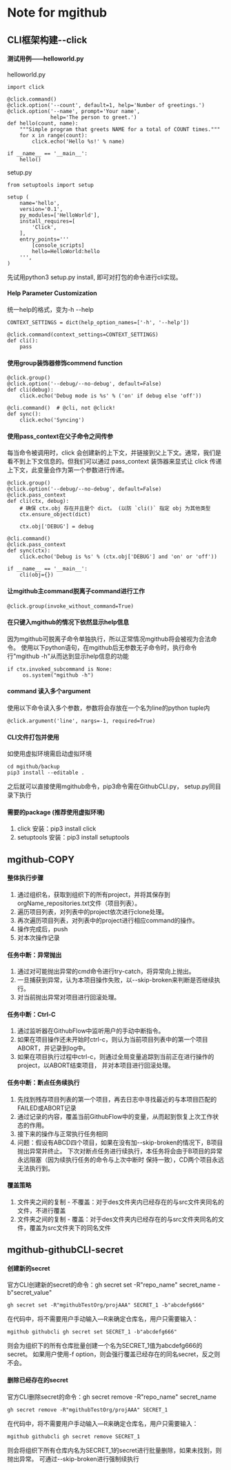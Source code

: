 # Note for mgithub

## CLI框架构建--click

#### 测试用例——helloworld.py

helloworld.py
```buildoutcfg
import click

@click.command()
@click.option('--count', default=1, help='Number of greetings.')
@click.option('--name', prompt='Your name',
              help='The person to greet.')
def hello(count, name):
    """Simple program that greets NAME for a total of COUNT times."""
    for x in range(count):
        click.echo('Hello %s!' % name)

if __name__ == '__main__':
    hello()
```

setup.py
```buildoutcfg
from setuptools import setup

setup (
    name='hello',
    version='0.1',
    py_modules=['HelloWorld'],
    install_requires=[
        'Click',
    ],
    entry_points='''
        [console_scripts]
        hello=HelloWorld:hello
    ''',
)
```
先试用python3 setup.py install, 即可对打包的命令进行cli实现。

#### Help Parameter Customization
统一help的格式，变为-h --help
```
CONTEXT_SETTINGS = dict(help_option_names=['-h', '--help'])

@click.command(context_settings=CONTEXT_SETTINGS)
def cli():
    pass
```

#### 使用group装饰器修饰commend function
```buildoutcfg
@click.group()
@click.option('--debug/--no-debug', default=False)
def cli(debug):
    click.echo('Debug mode is %s' % ('on' if debug else 'off'))

@cli.command()  # @cli, not @click!
def sync():
    click.echo('Syncing')
```

#### 使用pass_context在父子命令之间传参
每当命令被调用时，click 会创建新的上下文，并链接到父上下文。通常，我们是看不到上下文信息的。但我们可以通过 pass_context 装饰器来显式让 click 传递上下文，此变量会作为第一个参数进行传递。
```buildoutcfg
@click.group()
@click.option('--debug/--no-debug', default=False)
@click.pass_context
def cli(ctx, debug):
    # 确保 ctx.obj 存在并且是个 dict。 (以防 `cli()` 指定 obj 为其他类型
    ctx.ensure_object(dict)

    ctx.obj['DEBUG'] = debug

@cli.command()
@click.pass_context
def sync(ctx):
    click.echo('Debug is %s' % (ctx.obj['DEBUG'] and 'on' or 'off'))

if __name__ == '__main__':
    cli(obj={})
```

#### 让mgithub主command脱离子command进行工作
```buildoutcfg
@click.group(invoke_without_command=True)
```

#### 在只键入mgithub的情况下依然显示help信息
因为mgithub可脱离子命令单独执行，所以正常情况mgithub将会被视为合法命令。
使用以下python语句，在mgithub后无参数无子命令时，执行命令行"mgithub -h"从而达到显示help信息的功能
```buildoutcfg
if ctx.invoked_subcommand is None:
     os.system("mgithub -h")
```

#### command 读入多个argument
使用以下命令读入多个参数，参数将会存放在一个名为line的python tuple内
```buildoutcfg
@click.argument('line', nargs=-1, required=True)
```

#### CLI文件打包并使用
如使用虚拟环境需启动虚拟环境
```buildoutcfg
cd mgithub/backup
pip3 install --editable .
```
之后就可以直接使用mgithub命令，pip3命令需在GithubCLI.py， setup.py同目录下执行

#### 需要的package (推荐使用虚拟环境)
1. click 安装：pip3 install click
2. setuptools 安装：pip3 install setuptools

## mgithub-COPY

#### 整体执行步骤
1. 通过组织名，获取到组织下的所有project，并将其保存到orgName_repositories.txt文件（项目列表）。
2. 遍历项目列表，对列表中的project依次进行clone处理。
3. 再次遍历项目列表，对列表中的project进行相应command的操作。
4. 操作完成后，push
5. 对本次操作记录

#### 任务中断：异常抛出
1. 通过对可能抛出异常的cmd命令进行try-catch，将异常向上抛出。
2. 一旦捕获到异常，认为本项目操作失败，以--skip-broken来判断是否继续执行。
3. 对当前抛出异常对项目进行回滚处理。

#### 任务中断：Ctrl-C
1. 通过监听器在GithubFlow中监听用户的手动中断指令。
2. 如果在项目操作还未开始时ctrl-c，则认为当前项目列表中的第一个项目ABORT，并记录到log中。
3. 如果在项目执行过程中ctrl-c，则通过全局变量追踪到当前正在进行操作的project，以ABORT结束项目，
并对本项目进行回滚处理。

#### 任务中断：断点任务续执行
1. 先找到残存项目列表的第一个项目，再去日志中寻找最近的与本项目匹配的FAILED或ABORT记录
2. 通过记录的内容，覆盖当前GithubFlow中的变量，从而起到恢复上次工作状态的作用。
3. 接下来的操作与正常执行任务相同
4. 问题：假设有ABCD四个项目，如果在没有加--skip-broken的情况下，B项目抛出异常并终止。
下次对断点任务进行续执行，本任务将会由于B项目的异常永远阻塞（因为续执行任务的命令与上次中断时
保持一致），CD两个项目永远无法执行到。

#### 覆盖策略
1. 文件夹之间的复制 - 不覆盖：对于des文件夹内已经存在的与src文件夹同名的文件，不进行覆盖
2. 文件夹之间的复制 - 覆盖：对于des文件夹内已经存在的与src文件夹同名的文件，覆盖为src文件夹下的同名文件

## mgithub-githubCLI-secret

#### 创建新的secret
官方CLI创建新的secret的命令：gh secret set -R"repo_name" secret_name -b"secret_value"
```buildoutcfg
gh secret set -R"mgithubTestOrg/projAAA" SECRET_1 -b"abcdefg666"
```
在代码中，将不需要用户手动输入—R来确定仓库名，用户只需要输入：
```buildoutcfg
mgithub githubcli gh secret set SECRET_1 -b"abcdefg666"
```
则会为组织下的所有仓库批量创建一个名为SECRET_1值为abcdefg666的secret。
如果用户使用-f option，则会强行覆盖已经存在的同名secret，反之则不会。

#### 删除已经存在的secret
官方CLI删除secret的命令：gh secret remove -R"repo_name" secret_name
```buildoutcfg
gh secret remove -R"mgithubTestOrg/projAAA" SECRET_1
```
在代码中，将不需要用户手动输入—R来确定仓库名，用户只需要输入：
```buildoutcfg
mgithub githubcli gh secret remove SECRET_1
```
则会将组织下所有仓库内名为SECRET_1的secret进行批量删除，如果未找到，则抛出异常。
可通过--skip-broken进行强制续执行
